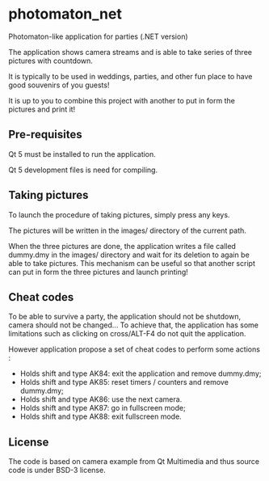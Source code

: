# photomaton_net
Photomaton-like application for parties (.NET version)

The application shows camera streams and is able to take series of three
pictures with countdown.

It is typically to be used in weddings, parties, and other fun place to have
good souvenirs of you guests!

It is up to you to combine this project with another to put in form the
pictures and print it!

## Pre-requisites

Qt 5 must be installed to run the application.

Qt 5 development files is need for compiling.

## Taking pictures

To launch the procedure of taking pictures, simply press any keys.

The pictures will be written in the images/ directory of the current path.

When the three pictures are done, the application writes a file called
dummy.dmy in the images/ directory and wait for its deletion to again be able
to take pictures. This mechanism can be useful so that another script can
put in form the three pictures and launch printing!

## Cheat codes

To be able to survive a party, the application should not be shutdown, camera
should not be changed... To achieve that, the application has some limitations
such as clicking on cross/ALT-F4 do not quit the application.

However application propose a set of cheat codes to perform some actions :
- Holds shift and type AK84: exit the application and remove dummy.dmy;
- Holds shift and type AK85: reset timers / counters and remove dummy.dmy;
- Holds shift and type AK86: use the next camera.
- Holds shift and type AK87: go in fullscreen mode;
- Holds shift and type AK88: exit fullscreen mode.

## License

The code is based on camera example from Qt Multimedia and thus source code is
under BSD-3 license.


